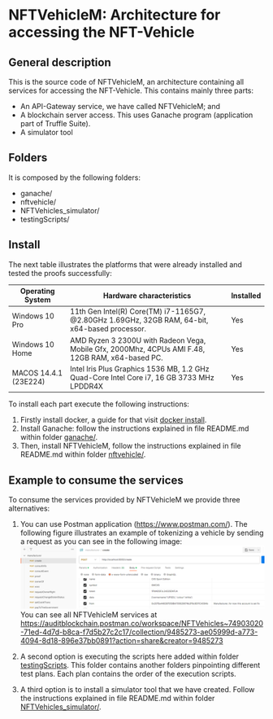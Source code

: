 # NFTVehicleM: Architecture for accessing the NFT-Vehicle
## General description
  This is the source code of NFTVehicleM, an architecture containing all services for accessing the NFT-Vehicle. This contains mainly three parts:  
  - An API-Gateway service, we have called NFTVehicleM; and 
  - A blockchain server access. This uses Ganache program (application part of Truffle Suite). 
  - A simulator tool

## Folders
  It is composed by the following folders:

  - ganache/
  - nftvehicle/
  - NFTVehicles_simulator/
  - testingScripts/

## Install
The next table illustrates the platforms that were already installed and tested the proofs successfully:

Operating System     |      Hardware characteristics                                                                   | Installed 
-----------------    | ------------------------------------                                                            | --------- 
Windows 10 Pro       | 11th Gen Intel(R) Core(TM) i7-1165G7,  @2.80GHz 1.69GHz, 32GB RAM, 64-bit, x64-based processor. |   Yes
Windows 10 Home      | AMD Ryzen 3 2300U with Radeon Vega, Mobile Gfx, 2000Mhz, 4CPUs AMI F.48, 12GB RAM, x64-based PC.|   Yes 
MACOS 14.4.1 (23E224)| Intel Iris Plus Graphics 1536 MB, 1.2 GHz Quad-Core Intel Core i7,  16 GB 3733 MHz LPDDR4X      |   Yes    

To install each part execute the following instructions: 

  1. Firstly install docker, a guide for that visit [docker install](https://docs.docker.com/engine/install/).   
  2. Install Ganache: follow the instructions explained in file README.md within folder [ganache/](https://github.com/UP-NFTVehicles/nftvehicle/tree/main/ganache).
  3. Then, install NFTVehicleM, follow the instructions explained in file README.md within folder [nftvehicle/](https://github.com/UP-NFTVehicles/nftvehicle/tree/main/nftvehicle).

## Example to consume the services
To consume the services provided by NFTVehicleM we provide three alternatives:
  
  1. You can use Postman application (https://www.postman.com/). The following figure illustrates an example of tokenizing a vehicle by sending a request as you can see in the following image:
  ![](create.png)
  You can see all NFTVehicleM services at https://auditblockchain.postman.co/workspace/NFTVehicles~74903020-71ed-4d7d-b8ca-f7d5b27c2c17/collection/9485273-ae05999d-a773-4094-8d18-896e37bb0891?action=share&creator=9485273 

  2. A second option is executing the scripts here added within folder [testingScripts](https://github.com/UP-NFTVehicles/nftvehicle/tree/main/testingScripts). This folder contains another folders pinpointing different test plans. Each plan contains the order of the execution scripts.
  
  3. A third option is to install a simulator tool that we have created. Follow the instructions explained in file README.md within folder [NFTVehicles_simulator/](https://github.com/UP-NFTVehicles/nftvehicle/tree/main/NFTVehicles_simulator). 

